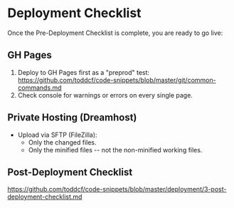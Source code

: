 # Deployment Checklist

Once the Pre-Deployment Checklist is complete, you are ready to go live:


## GH Pages

1. Deploy to GH Pages first as a "preprod" test: https://github.com/toddcf/code-snippets/blob/master/git/common-commands.md
2. Check console for warnings or errors on every single page.


## Private Hosting (Dreamhost)

- Upload via SFTP (FileZilla):
  - Only the changed files.
  - Only the minified files -- not the non-minified working files.

## Post-Deployment Checklist

https://github.com/toddcf/code-snippets/blob/master/deployment/3-post-deployment-checklist.md